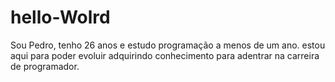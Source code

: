 # hello-Wolrd
Sou Pedro, tenho 26 anos e estudo programação a menos de um ano.
estou aqui para poder evoluir adquirindo conhecimento para adentrar na carreira de programador.
